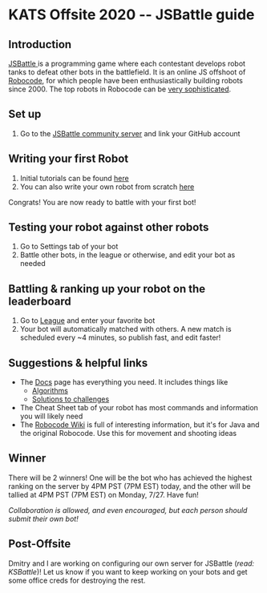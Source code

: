 # KATS Offsite 2020 -- JSBattle guide

## Introduction
[JSBattle ](https://github.com/jamro/jsbattle) is a programming game where each contestant develops robot tanks to defeat other bots in the battlefield. It is an online JS offshoot of [Robocode](https://robocode.sourceforge.io/), for which people have been enthusiastically building robots since 2000. The top robots in Robocode can be [very sophisticated](https://www.youtube.com/watch?v=0qtoh_PjhcU).

## Set up
  1.  Go to the [JSBattle community server](https://jsbattle.jmrlab.com/) and link your GitHub account

## Writing your first Robot
  1.  Initial tutorials can be found [here](https://jsbattle.jmrlab.com/#/challenge)
  2.  You can also write your own robot from scratch [here](https://jsbattle.jmrlab.com/#/sandbox)
  
  Congrats! You are now ready to battle with your first bot!
  
## Testing your robot against other robots
  1.  Go to Settings tab of your bot
  2.  Battle other bots, in the league or otherwise, and edit your bot as needed  

## Battling & ranking up your robot on the leaderboard
  1.  Go to [League](https://jsbattle.jmrlab.com/#/league) and enter your favorite bot
  2.  Your bot will automatically matched with others. A new match is scheduled every ~4 minutes, so publish fast, and edit faster!
  
## Suggestions & helpful links
  * The [Docs](https://jsbattle.jmrlab.com/docs/README.html) page has everything you need. It includes things like
    * [Algorithms](https://jsbattle.jmrlab.com/docs/algorithms/README.html)
    * [Solutions to challenges](https://jsbattle.jmrlab.com/docs/walkthroughs/README.html)
  * The Cheat Sheet tab of your robot has most commands and information you will likely need
  * The [Robocode Wiki](https://robowiki.net/wiki/Main_Page) is full of interesting information, but it's for Java and the original Robocode. Use this for movement and shooting ideas
  
## Winner
There will be 2 winners! One will be the bot who has achieved the highest ranking on the server by 4PM PST (7PM EST) today, and the other will be tallied at 4PM PST (7PM EST) on Monday, 7/27.  Have fun!

*Collaboration is allowed, and even encouraged, but each person should submit their own bot!*

## Post-Offsite
Dmitry and I are working on configuring our own server for JSBattle (*read: KSBattle*)! Let us know if you want to keep working on your bots and get some office creds for destroying the rest.
